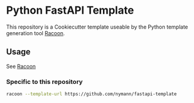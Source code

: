 # Python FastAPI Template

This repository is a Cookiecutter template useable by the Python template generation tool [Racoon](https://github.com/nymann/racoon).

## Usage

See [Racoon](https://github.com/nymann/racoon)

### Specific to this repository

```sh
racoon --template-url https://github.com/nymann/fastapi-template
```
